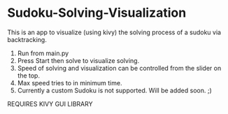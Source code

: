 # Sudoku-Solving-Visualization
This is an app to visualize (using kivy) the solving process of a sudoku via backtracking.

1) Run from main.py
2) Press Start then solve to visualize solving.
3) Speed of solving and visualization can be controlled from the slider on the top.
4) Max speed tries to in minimum time.
5) Currently a custom Sudoku is not supported. Will be added soon. ;)

REQUIRES KIVY GUI LIBRARY
